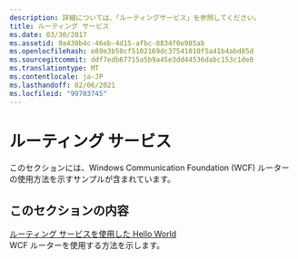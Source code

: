 ```yaml
---
description: 詳細については、「ルーティングサービス」を参照してください。
title: ルーティング サービス
ms.date: 03/30/2017
ms.assetid: 9a430b4c-46eb-4d15-afbc-8834f0e985ab
ms.openlocfilehash: e89e3b50cf5102169dc37541010f5a41b4abd85d
ms.sourcegitcommit: ddf7edb67715a5b9a45e3dd44536dabc153c1de0
ms.translationtype: MT
ms.contentlocale: ja-JP
ms.lasthandoff: 02/06/2021
ms.locfileid: "99703745"
---
```

# <a name="routing-services"></a>ルーティング サービス

このセクションには、Windows Communication Foundation (WCF) ルーターの使用方法を示すサンプルが含まれています。  
  
## <a name="in-this-section"></a>このセクションの内容  

 [ルーティング サービスを使用した Hello World](hello-world-with-the-routing-service.md)  
 WCF ルーターを使用する方法を示します。
